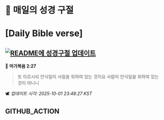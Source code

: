 # 🙏 매일의 성경 구절
# [Daily Bible verse]
## [![README에 성경구절 업데이트](https://github.com/DONGSUKA/first_test/actions/workflows/update-readme-bible.yml/badge.svg)](https://github.com/DONGSUKA/first_test/actions/workflows/update-readme-bible.yml)
<!-- START_BIBLE_VERSE -->
📖 **마가복음 2:27**
> 또 이르시되 안식일이 사람을 위하여 있는 것이요 사람이 안식일을 위하여 있는 것이 아니니

🕊️ _업데이트 시각: 2025-10-01 23:48:27 KST_
  <!-- END_BIBLE_VERSE -->
## GITHUB_ACTION
